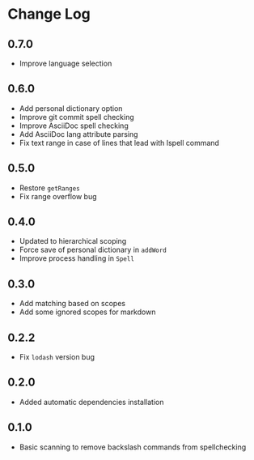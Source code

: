 # Change Log

## 0.7.0

*   Improve language selection

## 0.6.0

*   Add personal dictionary option
*   Improve git commit spell checking
*   Improve AsciiDoc spell checking
*   Add AsciiDoc lang attribute parsing
*   Fix text range in case of lines that lead with Ispell command

## 0.5.0

*   Restore `getRanges`
*   Fix range overflow bug

## 0.4.0

*   Updated to hierarchical scoping
*   Force save of personal dictionary in `addWord`
*   Improve process handling in `Spell`

## 0.3.0

*   Add matching based on scopes
*   Add some ignored scopes for markdown

## 0.2.2

*   Fix `lodash` version bug

## 0.2.0

*   Added automatic dependencies installation

## 0.1.0

*   Basic scanning to remove backslash commands from spellchecking
